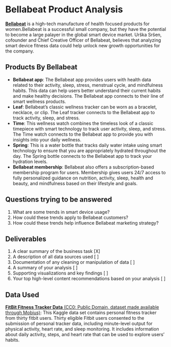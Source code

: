 # Bellabeat Product Analysis

[**Bellabeat**](https://bellabeat.com "Bellabeat website") is a high-tech manufacture of health focused products for women.Bellabeat is a successful small company, but they have the  potential to become a large palayer in the global smart device market. 
Urška Sršen, cofounder and Chief Creative Officer of Bellabeat, believes that analyzing smart device fitness data could help unlock new growth opportunities for the company.

## Products By Bellabeat

* **Bellabeat app**: The Bellabeat app provides users with health data related to their activity, sleep, stress,
menstrual cycle, and mindfulness habits. This data can help users better understand their current habits and
make healthy decisions. The Bellabeat app connects to their line of smart wellness products.
* **Leaf**: Bellabeat’s classic wellness tracker can be worn as a bracelet, necklace, or clip. The Leaf tracker connects
to the Bellabeat app to track activity, sleep, and stress.
* **Time**: This wellness watch combines the timeless look of a classic timepiece with smart technology to track user
activity, sleep, and stress. The Time watch connects to the Bellabeat app to provide you with insights into your
daily wellness.
* **Spring**: This is a water bottle that tracks daily water intake using smart technology to ensure that you are
appropriately hydrated throughout the day. The Spring bottle connects to the Bellabeat app to track your
hydration levels.
* **Bellabeat membership**: Bellabeat also offers a subscription-based membership program for users.
Membership gives users 24/7 access to fully personalized guidance on nutrition, activity, sleep, health and
beauty, and mindfulness based on their lifestyle and goals.

## Questions trying to be answered

1. What are some trends in smart device usage? 
2. How could these trends apply to Bellabeat customers?
3. How could these trends help influence Bellabeat marketing strategy?

## Deliverables

1. A clear summary of the business task  [X]
2. A description of all data sources used   [ ]
3. Documentation of any cleaning or manipulation of data    [ ]
4. A summary of your analysis   [ ]
5. Supporting visualizations and key findings   [ ]
6. Your top high-level content recommendations based on your analysis   [ ]

## Data Used

[**FitBit Fitness Tracker Data** (CC0: Public Domain, dataset made available through Mobius)](https://www.kaggle.com/datasets/arashnic/fitbit "Link to Dataset"): This Kaggle data set
contains personal fitness tracker from thirty fitbit users. Thirty eligible Fitbit users consented to the submission of
personal tracker data, including minute-level output for physical activity, heart rate, and sleep monitoring. It includes
information about daily activity, steps, and heart rate that can be used to explore users’ habits.


